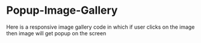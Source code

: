 # Popup-Image-Gallery
Here is a responsive image gallery code in which if user clicks on the image then image will get popup on the screen
